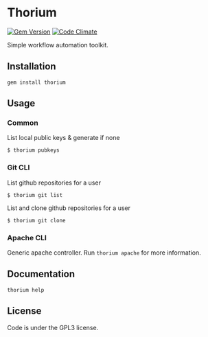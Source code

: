 # Thorium

[![Gem Version](http://img.shields.io/gem/v/thorium.svg)][gem]
[![Code Climate](https://codeclimate.com/github/dzotokan/thorium/badges/gpa.svg)](https://codeclimate.com/github/dzotokan/thorium)

[gem]: https://rubygems.org/gems/thorium

Simple workflow automation toolkit.

## Installation

    gem install thorium

## Usage

### Common

List local public keys & generate if none

    $ thorium pubkeys

### Git CLI

List github repositories for a user

    $ thorium git list

List and clone github repositories for a user

    $ thorium git clone
  
### Apache CLI
  
Generic apache controller.
Run `thorium apache` for more information.

## Documentation

    thorium help

License
-------
Code is under the GPL3 license.
